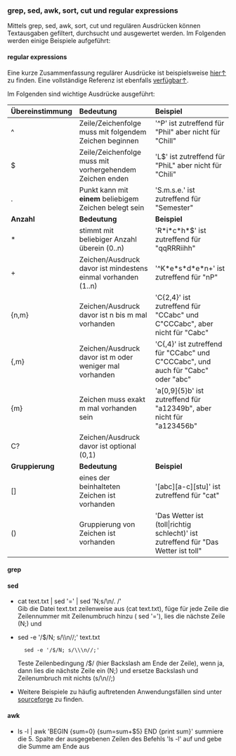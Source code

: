 ### grep, sed, awk, sort, cut und regular expressions

Mittels grep, sed, awk, sort, cut und regulären Ausdrücken können Textausgaben gefiltert, durchsucht und ausgewertet werden. Im Folgenden werden einige Beispiele aufgeführt:

#### regular expressions

Eine kurze Zusammenfassung regulärer Ausdrücke ist beispielsweise [hier↑](https://www.cheatography.com/davechild/cheat-sheets/regular-expressions/pdf_bw/) zu finden. Eine vollständige Referenz ist ebenfalls [verfügbar↑](https://www.princeton.edu/~mlovett/reference/Regular-Expressions.pdf).

Im Folgenden sind wichtige Ausdrücke ausgeführt:

| Übereinstimmung | Bedeutung | Beispiel |
| :--- | :--- | :--- |
| ^ | Zeile/Zeichenfolge muss mit folgendem Zeichen beginnen | '^P' ist zutreffend für "Phil" aber nicht für "Chill" |
| $ | Zeile/Zeichenfolge muss mit vorhergehendem Zeichen enden | 'L$' ist zutreffend für "PhiL" aber nicht für "Chili" |
| . | Punkt kann mit **einem** beliebigem Zeichen belegt sein | 'S.m.s.e.' ist zutreffend für "Semester" |
| **Anzahl** | **Bedeutung** | **Beispiel** |
| \* | stimmt mit beliebiger Anzahl überein \(0..n\) | 'R\*i\*c\*h\*$' ist zutreffend für "qqRRRiihh" |
| + | Zeichen/Ausdruck davor ist mindestens einmal vorhanden \(1..n\) | '^K\*e\*s\*d\*e\*n+' ist zutreffend für "nP" |
| {n,m} | Zeichen/Ausdruck davor ist n bis m mal vorhanden | 'C{2,4}' ist zutreffend für "CCabc" und C"CCCabc", aber nicht für "Cabc" |
| {,m} | Zeichen/Ausdruck davor ist m oder weniger mal vorhanden | 'C{,4}' ist zutreffend für "CCabc" und C"CCCabc", und auch für "Cabc" oder "abc" |
| {m} | Zeichen muss exakt m mal vorhanden sein | 'a\[0,9\]{5}b' ist zutreffend für "a12349b", aber nicht für "a123456b" |
| C? | Zeichen/Ausdruck davor ist optional \(0,1\) |  |
| **Gruppierung** | **Bedeutung** | **Beispiel** |
| \[\] | eines der beinhalteten Zeichen ist vorhanden | '\[abc\]\[a-c\]\[stu\]' ist zutreffend für "cat" |
| \(\) | Gruppierung von Zeichen ist vorhanden | 'Das Wetter ist \(toll\|richtig schlecht\)' ist zutreffend für "Das Wetter ist toll" |

#### grep

#### sed

* cat text.txt \| sed '=' \| sed 'N;s/\n/. /'  
  Gib die Datei text.txt zeilenweise aus \(cat text.txt\), füge für jede Zeile die Zeilennummer mit Zeilenumbruch hinzu \( sed '='\), lies die nächste Zeile \(N;\) und

* sed -e '/$/N; s/\\\n//;' text.txt  
  ```
    sed -e '/$/N; s/\\\n//;'

  ```


  Teste Zeilenbedingung /$/ \(hier Backslash am Ende der Zeile\), wenn ja, dann lies die nächste Zeile ein \(N;\) und ersetze Backslash und Zeilenumbruch mit nichts \(s/\n//;\)

* Weitere Beispiele zu häufig auftretenden Anwendungsfällen sind unter [sourceforge](http://sed.sourceforge.net/sedfaq.html) zu finden.

#### awk

* ls -l \| awk 'BEGIN {sum=0} {sum=sum+$5} END {print sum}'
  summiere die 5. Spalte der ausgegebenen Zeilen des Befehls 'ls -l' auf und gebe die Summe am Ende aus



